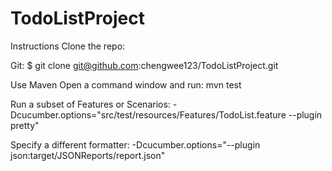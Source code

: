 # TodoListProject

Instructions
Clone the repo:

Git:
$ git clone git@github.com:chengwee123/TodoListProject.git

Use Maven
Open a command window and run:
mvn test


Run a subset of Features or Scenarios:
-Dcucumber.options="src/test/resources/Features/TodoList.feature --plugin pretty"

Specify a different formatter:
-Dcucumber.options="--plugin json:target/JSONReports/report.json"

